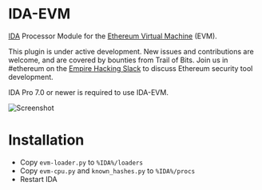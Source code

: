 # IDA-EVM
[IDA](https://www.hex-rays.com/products/ida/) Processor Module for the [Ethereum Virtual Machine](https://github.com/trailofbits/evm-opcodes) (EVM).

This plugin is under active development. New issues and contributions are welcome, and are covered by bounties from Trail of Bits. Join us in #ethereum on the [Empire Hacking Slack](https://empireslacking.herokuapp.com) to discuss Ethereum security tool development.

IDA Pro 7.0 or newer is required to use IDA-EVM.

![Screenshot](/images/screenshot.png)

# Installation
* Copy `evm-loader.py` to `%IDA%/loaders`
* Copy `evm-cpu.py` and `known_hashes.py` to `%IDA%/procs`
* Restart IDA
